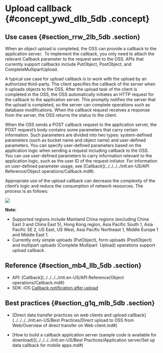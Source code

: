 # Upload callback {#concept_ywd_dlb_5db .concept}

## Use cases {#section_rrw_2lb_5db .section}

When an object upload is completed, the OSS can provide a callback to the application server.  To implement the callback, you only need to attach the relevant Callback parameter to the request sent to the OSS. APIs that currently support callbacks include PutObject, PostObject, and CompleteMultipartUpload.

A typical use case for upload callback is to work with the upload by an authorized third-party. The client specifies the callback of the server when it uploads objects to the OSS. After the upload task of the client is completed in the OSS, the OSS automatically initiates an HTTP request for the callback to the application server. This promptly notifies the server that the upload is completed, so the server can complete operations such as database modifications. When the callback request receives a response from the server, the OSS returns the status to the client.

When the OSS sends a POST callback request to the application server, the POST request’s body contains some parameters that carry certain information. Such parameters are divided into two types: system-defined parameters \(such as bucket name and object name\) and user-defined parameters. You can specify user-defined parameters based on the application logic when sending a request including callback to the OSS.  You can use user-defined parameters to carry information relevant to the application logic, such as the user ID of the request initiator. For information on user-defined parameter usage, see [Callback](../../../../intl.en-US/API Reference/Object operations/Callback.md#).

Appropriate use of the upload callback can decrease the complexity of the client’s logic and reduce the consumption of network resources. The process is as follows:

![](http://static-aliyun-doc.oss-cn-hangzhou.aliyuncs.com/assets/img/4366/1064_en-US.jpg)

**Note:** 

-   Supported regions include Mainland China regions \(excluding China East 3 and China East 5\), Hong Kong region, Asia Pacific South 1, Asia Pacific SE 2, US East, US West, Asia Pacific Northeast 1, Middle Europe 1 and Middle East 1.
-   Currently only simple uploads \(PutObject\), form uploads \(PostObject\) and multipart uploads \(Complete Multipart  Upload\) operations support upload callback.

## Reference {#section_mb4_llb_5db .section}

-   API: [Callback](../../../../intl.en-US/API Reference/Object operations/Callback.md#)
-   SDK: iOS [Callback notification after upload](https://www.alibabacloud.com/help/doc-detail/32060.htm)

## Best practices {#section_g1q_mlb_5db .section}

-   [Direct data transfer practices on web clients and upload callback](../../../../intl.en-US/Best Practices/Direct upload to OSS from Web/Overview of direct transfer on Web client.md#)

-   [How to build a callback application server \(sample code is available for download\)](../../../../intl.en-US/Best Practices/Application server/Set up data callback for mobile apps.md#)


